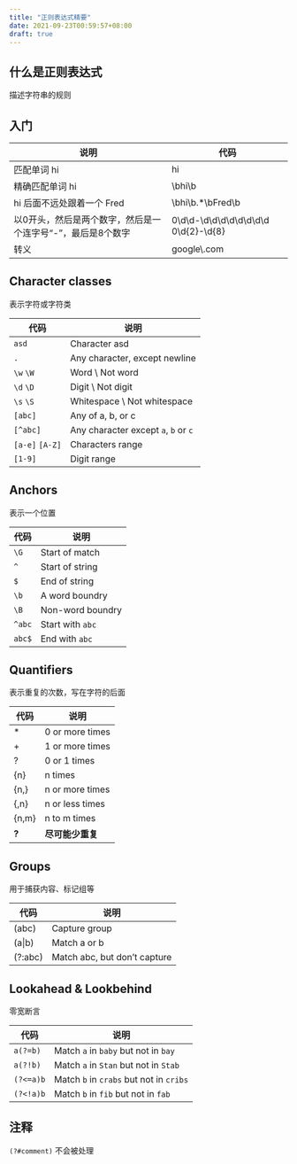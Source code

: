 ```yaml
---
title: "正则表达式精要"
date: 2021-09-23T00:59:57+08:00
draft: true
---
```


## 什么是正则表达式

描述字符串的规则

## 入门

| 说明                                                        | 代码                                |
| ----------------------------------------------------------- | ----------------------------------- |
| 匹配单词 hi                                                 | hi                                  |
| 精确匹配单词 hi                                             | \bhi\b                              |
| hi 后面不远处跟着一个 Fred                                  | \bhi\b.*\bFred\b                    |
| 以0开头，然后是两个数字，然后是一个连字号“-”，最后是8个数字 | 0\d\d-\d\d\d\d\d\d\d\d 0\d{2}-\d{8} |
| 转义                                                        | google\\.com                        |

## Character classes

表示字符或字符类

| 代码             | 说明                                 |
| ---------------- | ------------------------------------ |
| `asd`            | Character asd                        |
| `.`              | Any character, except newline        |
| `\w`  `\W`       | Word \ Not word                      |
| `\d`  `\D`       | Digit \ Not digit                    |
| `\s`  `\S`       | Whitespace \ Not whitespace          |
| `[abc]`          | Any of a, b, or c                    |
| `[^abc]`         | Any character except `a`, `b` or `c` |
| `[a-e]`  `[A-Z]` | Characters range                     |
| `[1-9]`          | Digit range                          |

## Anchors

表示一个位置

| 代码   | 说明             |
| ------ | ---------------- |
| `\G`   | Start of match   |
| `^`    | Start of string  |
| `$`    | End of string    |
| `\b`   | A word boundry   |
| `\B`   | Non-word boundry |
| `^abc` | Start with `abc` |
| `abc$` | End with `abc`   |

## Quantifiers 

表示重复的次数，写在字符的后面

| 代码  | 说明             |
| ----- | ---------------- |
| *     | 0 or more times  |
| +     | 1 or more times  |
| ?     | 0 or 1 times     |
| {n}   | n times          |
| {n,}  | n or more times  |
| {,n}  | n or less times  |
| {n,m} | n to m times     |
| **?** | **尽可能少重复** |

## Groups

用于捕获内容、标记组等

| 代码    | 说明                         |
| ------- | ---------------------------- |
| (abc)   | Capture group                |
| (a\|b)  | Match a or b                 |
| (?:abc) | Match abc, but don’t capture |

## Lookahead & Lookbehind

零宽断言

| 代码      | 说明                                    |
| --------- | --------------------------------------- |
| `a(?=b)`  | Match `a` in `baby` but not in `bay`    |
| `a(?!b)`  | Match `a` in `Stan` but not in `Stab`   |
| `(?<=a)b` | Match `b` in `crabs` but not in `cribs` |
| `(?<!a)b` | Match `b` in `fib` but not in `fab`     |

## 注释

`(?#comment)` 不会被处理

